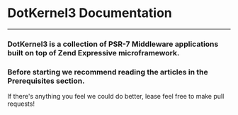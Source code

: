 # DotKernel3 Documentation
---

### DotKernel3 is a collection of PSR-7 Middleware applications built on top of Zend Expressive microframework.

### Before starting we recommend reading the articles in the Prerequisites section.

If there's anything you feel we could do better, lease feel free to make pull requests!